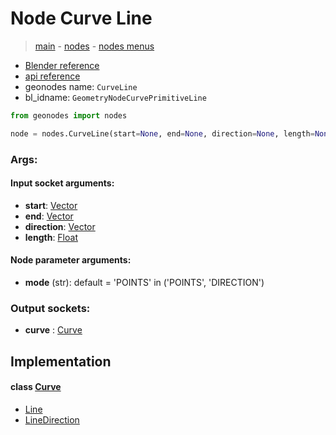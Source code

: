 # Node Curve Line

> [main](../structure.md) - [nodes](nodes.md) - [nodes menus](nodes_menus.md)

- [Blender reference](https://docs.blender.org/manual/en/latest/modeling/geometry_nodes/curve_primitives/curve_line.html)
- [api reference](https://docs.blender.org/api/current/bpy.types.GeometryNodeCurvePrimitiveLine.html)
- geonodes name: `CurveLine`
- bl_idname: `GeometryNodeCurvePrimitiveLine`

```python
from geonodes import nodes

node = nodes.CurveLine(start=None, end=None, direction=None, length=None, mode='POINTS')
```

### Args:

#### Input socket arguments:

- **start**: [Vector](Vector.md)
- **end**: [Vector](Vector.md)
- **direction**: [Vector](Vector.md)
- **length**: [Float](Float.md)

#### Node parameter arguments:

- **mode** (str): default = 'POINTS' in ('POINTS', 'DIRECTION')

### Output sockets:

- **curve** : [Curve](Curve.md)

## Implementation

#### class [Curve](Curve.md)

 - [Line](Curve.md#Line-classmethod)
 - [LineDirection](Curve.md#LineDirection-classmethod)
